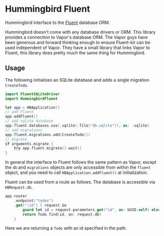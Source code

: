 # Hummingbird Fluent

Hummingbird interface to the [Fluent](https://github.com/vapor/fluent-kit) database ORM.

Hummingbird doesn't come with any database drivers or ORM. This library provides a connection to Vapor's database ORM. The Vapor guys have been generous and forward thinking enough to ensure Fluent-kit can be used independent of Vapor. They have a small library that links Vapor to Fluent, this library does pretty much the same thing for Hummingbird.

## Usage

The following initializes an SQLite database and adds a single migration `CreateTodo`.

```swift
import FluentSQLiteDriver
import HummingbirdFluent

let app = HBApplication()
// add Fluent
app.addFluent()
// add sqlite database
app.fluent.databases.use(.sqlite(.file("db.sqlite")), as: .sqlite)
// add migrations
app.fluent.migrations.add(CreateTodo())
// migrate
if arguments.migrate {
    try app.fluent.migrate().wait()
}
```
In general the interface to Fluent follows the same pattern as Vapor, except the `db` and `migrations` objects are only accessible from within the `fluent` object, and you need to call `HBApplication.addFluent()` at initialization.

Fluent can be used from a route as follows. The database is accessible via `HBRequest.db`.

```swift
app.router
    .endpoint("todos")
    .get(":id") { request in 
        guard let id = request.parameters.get("id", as: UUID.self) else { return request.failure(HBHTTPError(.badRequest)) }
        return Todo.find(id, on: request.db)
    }
```
Here we are returning a `Todo` with an id specified in the path.
